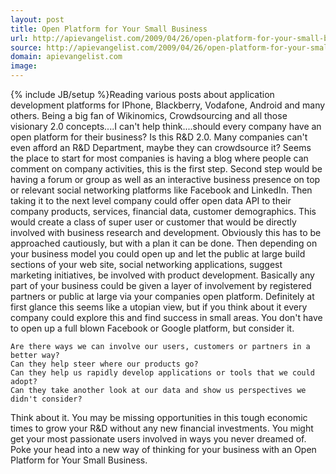 ```yaml
---
layout: post
title: Open Platform for Your Small Business
url: http://apievangelist.com/2009/04/26/open-platform-for-your-small-business/
source: http://apievangelist.com/2009/04/26/open-platform-for-your-small-business/
domain: apievangelist.com
image: 
---
```

{% include JB/setup %}Reading various posts about application development platforms for IPhone, Blackberry, Vodafone, Android and many others.
Being a big fan of Wikinomics, Crowdsourcing and all those visionary 2.0 concepts....I can't help think....should every company have an open platform for their business?
Is this R&amp;D 2.0. Many companies can't even afford an R&amp;D Department, maybe they can crowdsource it?
Seems the place to start for most companies is having a blog where people can comment on company activities, this is the first step.
Second step would be having a forum or group as well as an interactive business presence on top or relevant social networking platforms like Facebook and LinkedIn.
Then taking it to the next level company could offer open data API to their company products, services, financial data, customer demographics. This would create a class of super user or customer that would be directly involved with business research and development. Obviously this has to be approached cautiously, but with a plan it can be done.
Then depending on your business model you could open up and let the public at large build sections of your web site, social networking applications, suggest marketing initiatives, be involved with product development. Basically any part of your business could be given a layer of involvement by registered partners or public at large via your companies open platform.
Definitely at first glance this seems like a utopian view, but if you think about it every company could explore this and find success in small areas. You don't have to open up a full blown Facebook or Google platform, but consider it.

	Are there ways we can involve our users, customers or partners in a better way?
	Can they help steer where our products go?
	Can they help us rapidly develop applications or tools that we could adopt?
	Can they take another look at our data and show us perspectives we didn't consider?

Think about it. You may be missing opportunities in this tough economic times to grow your R&amp;D without any new financial investments. You might get your most passionate users involved in ways you never dreamed of.
Poke your head into a new way of thinking for your business with an Open Platform for Your Small Business.
